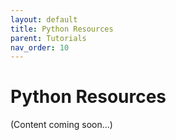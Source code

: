 ```yaml
---
layout: default
title: Python Resources
parent: Tutorials
nav_order: 10
---
```


# Python Resources

(Content coming soon...)